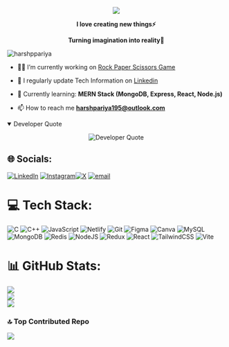 <p align="center"><b>
  <img src="https://readme-typing-svg.demolab.com?font=Fira+Code&duration=3000&pause=2000&color=FF0000&center=true&vCenter=true&random=false&width=800&lines=Heyyy👋🏻,+I'm+Harsh+Pariya!"/></b>
</p> 
</h1>
<p align="center"><b>I love creating new things⚡</b></p>
<p align="center"><b>Turning imagination into reality🚀</b></p>

<p align="left"> <img src="https://komarev.com/ghpvc/?username=itsKayWat&label=Profile%20views&color=0e75b6&style=flat" alt="harshppariya" /> </p>

- 👨‍💻 I’m currently working on [Rock Paper Scissors Game](https://github.com/HarshPariya/Rock-Paper-Scissors.git)

- 📝 I regularly update Tech Information on [Linkedin](https://www.linkedin.com/in/harsh-pariya/)
 
- 🌱 Currently learning: **MERN Stack (MongoDB, Express, React, Node.js)**

- 📫 How to reach me **harshpariya195@outlook.com**

<details open>
<summary>Developer Quote</summary>
<p align="center">
  <img src="https://readme-typing-svg.demolab.com?font=Fira+Code&duration=3000&pause=2000&color=FFE4B5&center=true&vCenter=true&random=false&width=800&lines=It’s+not+a+bug,+it’s+an+undocumented+feature.++―+Anonymous" alt="Developer Quote"/>
</p>
</details>
 
## 🌐 Socials:
 
 [![LinkedIn](https://img.shields.io/badge/LinkedIn-%230077B5.svg?logo=linkedin&logoColor=white)](https://www.linkedin.com/in/harsh-pariya/) 
[![Instagram](https://img.shields.io/badge/Instagram-%23E4405F.svg?logo=Instagram&logoColor=white)](https://instagram.com/_harshpariya_01)[![X](https://img.shields.io/badge/X-black.svg?logo=X&logoColor=white)](https://x.com/@harshpariya_01) [![email](https://img.shields.io/badge/Email-D14836?logo=gmail&logoColor=white)](mailto:hpariya195@gmail.com)



# 💻 Tech Stack:
![C](https://img.shields.io/badge/c-%2300599C.svg?style=for-the-badge&logo=c&logoColor=white) ![C++](https://img.shields.io/badge/c++-%2300599C.svg?style=for-the-badge&logo=c%2B%2B&logoColor=white) ![JavaScript](https://img.shields.io/badge/javascript-%23323330.svg?style=for-the-badge&logo=javascript&logoColor=%23F7DF1E) ![Netlify](https://img.shields.io/badge/netlify-%23000000.svg?style=for-the-badge&logo=netlify&logoColor=#00C7B7) ![Git](https://img.shields.io/badge/git-%23F05033.svg?style=for-the-badge&logo=git&logoColor=white) ![Figma](https://img.shields.io/badge/figma-%23F24E1E.svg?style=for-the-badge&logo=figma&logoColor=white) ![Canva](https://img.shields.io/badge/Canva-%2300C4CC.svg?style=for-the-badge&logo=Canva&logoColor=white) ![MySQL](https://img.shields.io/badge/mysql-4479A1.svg?style=for-the-badge&logo=mysql&logoColor=white) ![MongoDB](https://img.shields.io/badge/MongoDB-%234ea94b.svg?style=for-the-badge&logo=mongodb&logoColor=white) ![Redis](https://img.shields.io/badge/redis-%23DD0031.svg?style=for-the-badge&logo=redis&logoColor=white) ![NodeJS](https://img.shields.io/badge/node.js-6DA55F?style=for-the-badge&logo=node.js&logoColor=white) ![Redux](https://img.shields.io/badge/redux-%23593d88.svg?style=for-the-badge&logo=redux&logoColor=white) ![React](https://img.shields.io/badge/react-%2320232a.svg?style=for-the-badge&logo=react&logoColor=%2361DAFB) ![TailwindCSS](https://img.shields.io/badge/tailwindcss-%2338B2AC.svg?style=for-the-badge&logo=tailwind-css&logoColor=white) ![Vite](https://img.shields.io/badge/vite-%23646CFF.svg?style=for-the-badge&logo=vite&logoColor=white)
# 📊 GitHub Stats:
![](https://github-readme-stats.vercel.app/api?username=HarshPariya&theme=dark&hide_border=false&include_all_commits=false&count_private=false)<br/>
![](https://nirzak-streak-stats.vercel.app/?user=HarshPariya&theme=dark&hide_border=false)<br/>
![](https://github-readme-stats.vercel.app/api/top-langs/?username=HarshPariya&theme=dark&hide_border=false&include_all_commits=false&count_private=false&layout=compact)





### 🔝 Top Contributed Repo
![](https://github-contributor-stats.vercel.app/api?username=HarshPariya&limit=5&theme=dark&combine_all_yearly_contributions=true)





